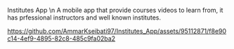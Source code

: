 Institutes App \n
A mobile app that provide courses videos to learn from, it has prfessional instructors and well known institutes.

https://github.com/AmmarKseibati97/Institutes_App/assets/95112871/f8e90c14-4ef9-4895-82c8-485c9fa02ba2

